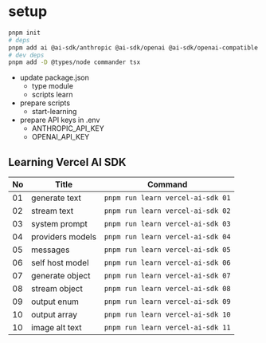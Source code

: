 # setup

```bash
pnpm init
# deps
pnpm add ai @ai-sdk/anthropic @ai-sdk/openai @ai-sdk/openai-compatible hono @hono/node-server zod
# dev deps
pnpm add -D @types/node commander tsx
```

- update package.json
  - type module
  - scripts learn
- prepare scripts
  - start-learning
- prepare API keys in .env
  - ANTHROPIC_API_KEY
  - OPENAI_API_KEY

## Learning Vercel AI SDK

| No  | Title            | Command                           |
| --- | ---------------- | --------------------------------- |
| 01  | generate text    | `pnpm run learn vercel-ai-sdk 01` |
| 02  | stream text      | `pnpm run learn vercel-ai-sdk 02` |
| 03  | system prompt    | `pnpm run learn vercel-ai-sdk 03` |
| 04  | providers models | `pnpm run learn vercel-ai-sdk 04` |
| 05  | messages         | `pnpm run learn vercel-ai-sdk 05` |
| 06  | self host model  | `pnpm run learn vercel-ai-sdk 06` |
| 07  | generate object  | `pnpm run learn vercel-ai-sdk 07` |
| 08  | stream object    | `pnpm run learn vercel-ai-sdk 08` |
| 09  | output enum      | `pnpm run learn vercel-ai-sdk 09` |
| 10  | output array     | `pnpm run learn vercel-ai-sdk 10` |
| 10  | image alt text   | `pnpm run learn vercel-ai-sdk 11` |

